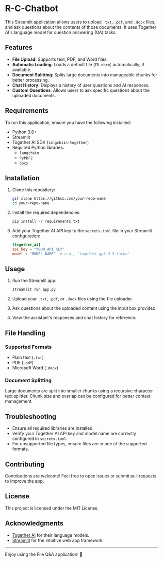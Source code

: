 # R-C-Chatbot

This Streamlit application allows users to upload `.txt`, `.pdf`, and `.docx` files, and ask questions about the contents of those documents. It uses Together AI's language model for question answering (QA) tasks.

## Features
- **File Upload**: Supports text, PDF, and Word files.
- **Automatic Loading**: Loads a default file (`FD.docx`) automatically, if available.
- **Document Splitting**: Splits large documents into manageable chunks for better processing.
- **Chat History**: Displays a history of user questions and AI responses.
- **Custom Questions**: Allows users to ask specific questions about the uploaded documents.

## Requirements

To run this application, ensure you have the following installed:

- Python 3.8+
- Streamlit
- Together AI SDK (`langchain-together`)
- Required Python libraries: 
  - `langchain`
  - `PyPDF2`
  - `docx`

## Installation

1. Clone this repository:
   ```bash
   git clone https://github.com/your-repo-name
   cd your-repo-name
   ```

2. Install the required dependencies:
   ```bash
   pip install -r requirements.txt
   ```

3. Add your Together AI API key to the `secrets.toml` file in your Streamlit configuration:
   ```toml
   [together_ai]
   api_key = "YOUR_API_KEY"
   model = "MODEL_NAME"  # e.g., "together-gpt-3.5-turbo"
   ```

## Usage

1. Run the Streamlit app:
   ```bash
   streamlit run app.py
   ```

2. Upload your `.txt`, `.pdf`, or `.docx` files using the file uploader.

3. Ask questions about the uploaded content using the input box provided.

4. View the assistant's responses and chat history for reference.

## File Handling

### Supported Formats
- Plain text (`.txt`)
- PDF (`.pdf`)
- Microsoft Word (`.docx`)

### Document Splitting
Large documents are split into smaller chunks using a recursive character text splitter. Chunk size and overlap can be configured for better context management.

## Troubleshooting
- Ensure all required libraries are installed.
- Verify your Together AI API key and model name are correctly configured in `secrets.toml`.
- For unsupported file types, ensure files are in one of the supported formats.

## Contributing
Contributions are welcome! Feel free to open issues or submit pull requests to improve the app.

## License
This project is licensed under the MIT License.

## Acknowledgments
- [Together AI](https://www.together.xyz/) for their language models.
- [Streamlit](https://streamlit.io/) for the intuitive web app framework.

---

Enjoy using the File Q&A application! 🚀